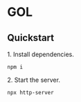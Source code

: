 # GOL

## Quickstart

1\. Install dependencies.

```
npm i
```

2\. Start the server.

```
npx http-server
```
